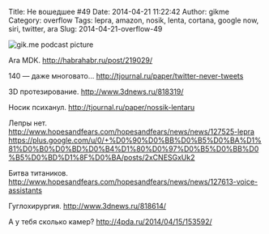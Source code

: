 Title: Не вошедшее #49
Date: 2014-04-21 11:22:42
Author: gikme
Category: overflow
Tags: lepra, amazon, nosik, lenta, cortana, google now, siri, twitter, ara
Slug: 2014-04-21-overflow-49

![gik.me podcast picture](https://31.media.tumblr.com/464fa24879c580d32c4f2637c7ca9605/tumblr_inline_n4d5b22slF1qafwv8.jpg)

Ara MDK.
<http://habrahabr.ru/post/219029/>

140 — даже многовато…
<http://tjournal.ru/paper/twitter-never-tweets>

3D протезирование.
<http://www.3dnews.ru/818319/>

Носик психанул.
<http://tjournal.ru/paper/nossik-lentaru>

Лепры нет.
<http://www.hopesandfears.com/hopesandfears/news/news/127525-lepra>
<https://plus.google.com/u/0/+%D0%90%D0%BB%D0%B5%D0%BA%D1%81%D0%B0%D0%BD%D0%B4%D1%80%D0%97%D0%B5%D0%BB%D0%B5%D0%BD%D1%8F%D0%BA/posts/2xCNESGxUk2>

Битва титаников.
<http://www.hopesandfears.com/hopesandfears/news/news/127613-voice-assistants>

Гуглохирургия.
<http://www.3dnews.ru/818614/>

А у тебя сколько камер?
<http://4pda.ru/2014/04/15/153592/>

